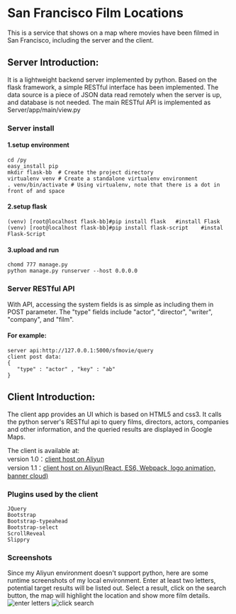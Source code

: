 San Francisco Film Locations
===================================
This is a service that shows on a map where movies have been filmed in San Francisco, including the server and the client. 

## Server Introduction:  
It is a lightweight backend server implemented by python. Based on the flask framework, a simple RESTful interface has been implemented. The data source is a piece of JSON data read remotely when the server is up, and database is not needed. The main RESTful API is implemented as Server/app/main/view.py

### Server install
#### 1.setup environment
	cd /py
	easy_install pip
	mkdir flask-bb  # Create the project directory
	virtualenv venv # Create a standalone virtualenv environment
	. venv/bin/activate # Using virtualenv, note that there is a dot in front of and space
#### 2.setup flask
	(venv) [root@localhost flask-bb]#pip install flask   #install Flask
	(venv) [root@localhost flask-bb]#pip install flask-script    #instal Flask-Script
#### 3.upload and run
	chomd 777 manage.py
	python manage.py runserver --host 0.0.0.0
	
### Server RESTful API
With API, accessing the system fields is as simple as including them in POST parameter. The "type" fields include "actor", "director", "writer", "company", and "film".
#### For example:
	server api:http://127.0.0.1:5000/sfmovie/query
	client post data:
	{
	   "type" : "actor" , "key" : "ab"
	}

## Client Introduction:
The client app provides an UI which is based on HTML5 and css3. It calls the python server's RESTful api to query films, directors, actors, companies and other information, and the queried results are displayed in Google Maps.

The client is available at:     
  version 1.0：[client host on Aliyun](http://www.huicap.com/sfmovie/index.html)    
  version 1.1：[client host on Aliyun(React, ES6, Webpack, logo animation, banner cloud)](http://www.huicap.com/sffilm/index.html)    
  
### Plugins used by the client
	JQuery
	Bootstrap
	Bootstrap-typeahead
	Bootstrap-select
	ScrollReveal
	Slippry
	
### Screenshots
Since my Aliyun environment doesn't support python, here are some runtime screenshots of my local environment. Enter at least two letters, potential target results will be listed out. Select a result, click on the search button, the map will highlight the location and show more film details. 
![enter letters](http://www.huicap.com/sfmovie/search1.png)
![click search](http://www.huicap.com/sfmovie/search2.png)
